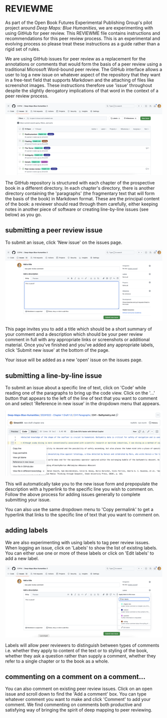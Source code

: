 # REVIEWME

As part of the Open Book Futures Experimental Publishing Group's pilot project around *Deep Maps: Blue Humanities*, we are experimenting with using GitHub for peer review. This REVIEWME file contains instructions and recommendations for this peer review process. This is an experimental and evolving process so please treat these instructions as a guide rather than a rigid set of rules. 

We are using GitHub issues for peer review as a replacement for the annotations or comments that would form the basis of a peer review using a traditional Microsoft Word-bound peer review. The GitHub interface allows a user to log a new issue on whatever aspect of the repository that they want in a free-text field that supports Markdown and the attaching of files like screenshot images. These instructions therefore use 'issue' throughout despite the slightly derogatory implications of that word in the context of a peer review process.

![screenshot of the GitHub issues page](https://github.com/deepmapsbluehumanities/juncture/blob/main/peer_review/Screenshot%202024-11-25%20at%2014.02.18.png)

The GitHub repository is structured with each chapter of the prospective book in a different directory. In each chapter's directory, there is another directory containing the 'paragraphs' (the fragmentary text that will form the basis of the book) in Markdown format. These are the principal content of the book: a reviewer should read through them carefully, either keeping notes in another piece of software or creating line-by-line issues (see below) as you go.

## submitting a peer review issue

To submit an issue, click 'New issue' on the issues page. 

![screenshot of the GitHub page for logging a new issue](https://github.com/deepmapsbluehumanities/juncture/blob/main/peer_review/Screenshot%202024-11-25%20at%2014.06.54.png)

This page invites you to add a title which should be a short summary of your comment and a description which should be your peer review comment in full with any appropriate links or screenshots or additional material. Once you've finished and you've added any appropriate labels, click 'Submit new issue' at the bottom of the page. 

Your issue will be added as a new 'open' issue on the issues page. 

## submitting a line-by-line issue

To submit an issue about a specific line of text, click on 'Code' while reading one of the paragraphs to bring up the code view. Click on the '...' button that appears to the left of the line of text that you want to comment on and select 'Reference in new issue' in the dropdown menu that appears. 

![screenshot of the code view of a file in GitHub](https://github.com/deepmapsbluehumanities/juncture/blob/main/peer_review/Screenshot%202024-11-25%20at%2015.58.43.png)

This will automatically take you to the new issue form and prepopulate the description with a hyperlink to the specific line you wish to comment on. Follow the above process for adding issues generally to complete submitting your issue.

You can also use the same dropdown menu to 'Copy permalink' to get a hyperlink that links to the specific line of text that you want to comment on. 

## adding labels

We are also experimenting with using labels to tag peer review issues. When logging an issue, click on 'Labels' to show the list of existing labels. You can either use one or more of these labels or click on 'Edit labels' to add a new label. 

![screenshot of the GitHub issue page and adding a label](https://github.com/deepmapsbluehumanities/juncture/blob/main/peer_review/Screenshot%202024-11-25%20at%2014.37.53.png)

Labels will allow peer reviewers to distinguish between types of comments i.e. whether they apply to content of the text or to styling of the book, whether they ask a question rather than supply a comment, whether they refer to a single chapter or to the book as a whole.

## commenting on a comment on a comment...

You can also comment on existing peer review issues. Click on an open issue and scroll down to find the 'Add a comment' box. You can type whatever comment you want to make and click 'Comment' to add your comment. We find commenting on comments both productive and satisfying way of bringing the spirit of deep mapping to peer reviewing.
